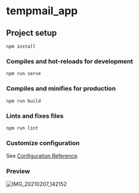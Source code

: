 # tempmail_app

## Project setup
```
npm install
```

### Compiles and hot-reloads for development
```
npm run serve
```

### Compiles and minifies for production
```
npm run build
```

### Lints and fixes files
```
npm run lint
```

### Customize configuration
See [Configuration Reference](https://cli.vuejs.org/config/).
### Preview
![IMG_20210207_142152](https://user-images.githubusercontent.com/74080436/107139706-e3cb0c80-694f-11eb-9c3b-a77937da00ed.jpg)
